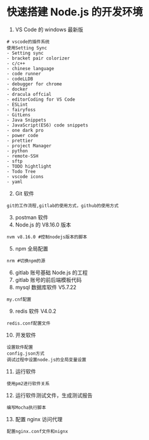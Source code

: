 # 快速搭建 Node.js 的开发环境

1. VS Code 的 windows 最新版

```console
# vscode的插件系统
使用Setting Sync
- Setting sync
- bracket pair colorizer
- c/c++
- chinese language
- code runner
- codeLLDB
- debugger for chrome
- docker
- dracula offcial
- editorCoding for VS Code
- ESLint
- fairyfoss
- GitLens
- Java Snippets
- JavaScript(ES6) code snippets
- one dark pro
- power code
- prettier
- project Manager
- python
- remote-SSH
- sftp
- TODO hightlight
- Todo Tree
- vscode icons
- yaml
```

2. Git 软件

```
git的工作流程,gitlab的使用方式，github的使用方式
```

3. postman 软件
4. Node.js 的 V8.16.0 版本

```
nvm v8.16.0 #控制nodejs版本的脚本
```

5. npm 全局配置

```
nrm #切换npm的源
```

6. gitlab 账号基础 Node.js 的工程
7. gitlab 账号的前后端模板代码
8. mysql 数据库软件 V5.7.22

```
my.cnf配置
```

9. redis 软件 V4.0.2

```
redis.conf配置文件
```

10. 开发软件

```
设置软件配置
config.json方式
调试过程中设置node.js的全局变量设置
```

11. 运行软件

```
使用pm2进行软件关系
```

12. 运行软件测试文件，生成测试报告

```
编写Mocha执行脚本
```

13. 配置 nginx 访问代理

```
配置nginx.conf文件和nignx
```
